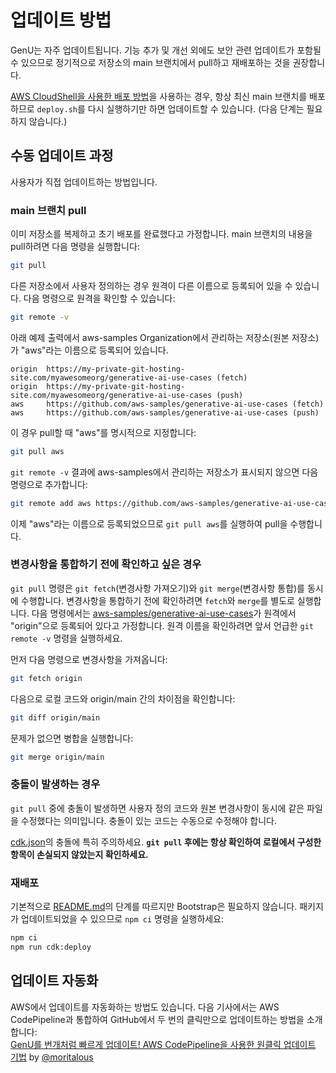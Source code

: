 # 업데이트 방법

GenU는 자주 업데이트됩니다.
기능 추가 및 개선 외에도 보안 관련 업데이트가 포함될 수 있으므로 정기적으로 저장소의 main 브랜치에서 pull하고 재배포하는 것을 권장합니다.

[AWS CloudShell을 사용한 배포 방법](./DEPLOY_ON_CLOUDSHELL.md)을 사용하는 경우, 항상 최신 main 브랜치를 배포하므로 `deploy.sh`를 다시 실행하기만 하면 업데이트할 수 있습니다. (다음 단계는 필요하지 않습니다.)

## 수동 업데이트 과정

사용자가 직접 업데이트하는 방법입니다.

### main 브랜치 pull

이미 저장소를 복제하고 초기 배포를 완료했다고 가정합니다.
main 브랜치의 내용을 pull하려면 다음 명령을 실행합니다:

```bash
git pull
```

다른 저장소에서 사용자 정의하는 경우 원격이 다른 이름으로 등록되어 있을 수 있습니다.
다음 명령으로 원격을 확인할 수 있습니다:

```bash
git remote -v
```

아래 예제 출력에서 aws-samples Organization에서 관리하는 저장소(원본 저장소)가 "aws"라는 이름으로 등록되어 있습니다.

```
origin  https://my-private-git-hosting-site.com/myawesomeorg/generative-ai-use-cases (fetch)
origin  https://my-private-git-hosting-site.com/myawesomeorg/generative-ai-use-cases (push)
aws     https://github.com/aws-samples/generative-ai-use-cases (fetch)
aws     https://github.com/aws-samples/generative-ai-use-cases (push)
```

이 경우 pull할 때 "aws"를 명시적으로 지정합니다:

```bash
git pull aws
```

`git remote -v` 결과에 aws-samples에서 관리하는 저장소가 표시되지 않으면 다음 명령으로 추가합니다:

```bash
git remote add aws https://github.com/aws-samples/generative-ai-use-cases
```

이제 "aws"라는 이름으로 등록되었으므로 `git pull aws`를 실행하여 pull을 수행합니다.

### 변경사항을 통합하기 전에 확인하고 싶은 경우

`git pull` 명령은 `git fetch`(변경사항 가져오기)와 `git merge`(변경사항 통합)를 동시에 수행합니다.
변경사항을 통합하기 전에 확인하려면 `fetch`와 `merge`를 별도로 실행합니다.
다음 명령에서는 [aws-samples/generative-ai-use-cases](https://github.com/aws-samples/generative-ai-use-cases)가 원격에서 "origin"으로 등록되어 있다고 가정합니다.
원격 이름을 확인하려면 앞서 언급한 `git remote -v` 명령을 실행하세요.

먼저 다음 명령으로 변경사항을 가져옵니다:

```bash
git fetch origin
```

다음으로 로컬 코드와 origin/main 간의 차이점을 확인합니다:

```bash
git diff origin/main
```

문제가 없으면 병합을 실행합니다:

```bash
git merge origin/main
```

### 충돌이 발생하는 경우

`git pull` 중에 충돌이 발생하면 사용자 정의 코드와 원본 변경사항이 동시에 같은 파일을 수정했다는 의미입니다.
충돌이 있는 코드는 수동으로 수정해야 합니다.

[cdk.json](/packages/cdk/cdk.json)의 충돌에 특히 주의하세요.
**`git pull` 후에는 항상 확인하여 로컬에서 구성한 항목이 손실되지 않았는지 확인하세요.**

### 재배포

기본적으로 [README.md](/README.md)의 단계를 따르지만 Bootstrap은 필요하지 않습니다.
패키지가 업데이트되었을 수 있으므로 `npm ci` 명령을 실행하세요:

```bash
npm ci
npm run cdk:deploy
```

## 업데이트 자동화

AWS에서 업데이트를 자동화하는 방법도 있습니다.
다음 기사에서는 AWS CodePipeline과 통합하여 GitHub에서 두 번의 클릭만으로 업데이트하는 방법을 소개합니다:  
[GenU를 번개처럼 빠르게 업데이트! AWS CodePipeline을 사용한 원클릭 업데이트 기법](https://qiita.com/moritalous/items/9ade46091a60030415e0) by [@moritalous](https://x.com/moritalous)
